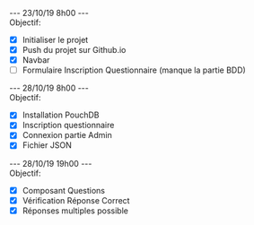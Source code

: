 --- 23/10/19 8h00 ---  
Objectif:  
- [X] Initialiser le projet  
- [X] Push du projet sur Github.io  
- [X] Navbar  
- [ ] Formulaire Inscription Questionnaire (manque la partie BDD)  

--- 28/10/19 8h00 ---  
Objectif:  
- [X] Installation PouchDB  
- [X] Inscription questionnaire  
- [X] Connexion partie Admin  
- [X] Fichier JSON  

--- 28/10/19 19h00 ---  
Objectif:  
- [X] Composant Questions
- [X] Vérification Réponse Correct
- [X] Réponses multiples possible  
